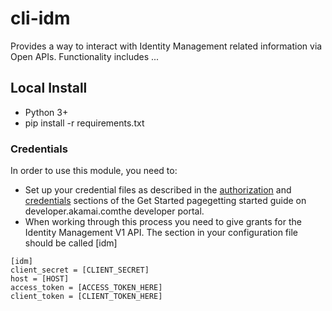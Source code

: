 # cli-idm
Provides a way to interact with Identity Management related information via Open APIs. Functionality includes ...

## Local Install
* Python 3+
* pip install -r requirements.txt

### Credentials
In order to use this module, you need to:
* Set up your credential files as described in the [authorization](https://developer.akamai.com/introduction/Prov_Creds.html) and [credentials](https://developer.akamai.com/introduction/Conf_Client.html) sections of the Get Started pagegetting started guide on developer.akamai.comthe developer portal.  
* When working through this process you need to give grants for the Identity Management V1 API.  The section in your configuration file should be called [idm]
```
[idm]
client_secret = [CLIENT_SECRET]
host = [HOST]
access_token = [ACCESS_TOKEN_HERE]
client_token = [CLIENT_TOKEN_HERE]
```